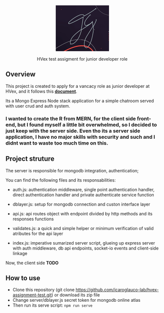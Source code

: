 <p align="center" style="border-radius: 50%">
    <img src="https://raw.githubusercontent.com/icaroglauco-lab/IGBranch/0c976e232eeddc8dce33016480641f53094b29dc/logo.png" height="150" width="175" alt="Unform" />
</p>

<p align="center">HVex test assigment for junior developer role</p>

## Overview

This project is created to apply for a vancacy role as junior developer at HVex, and it follows this **[document](https://drive.google.com/drive/folders/197H-LjU6mNSoflwLIm2UzwcqTpZ9YAxS)**.

Its a Mongo Express Node stack application for a simple chatroom served with user crud and auth system.

### I wanted to create the R from MERN, for the client side front-end, but I found myself a little bit overwhelmed, so I decided to just keep with the server side. Even tho its a server side application, I have no major skills with security and such and I didnt want to waste too much time on this.

## Project struture

The server is responsible for mongodb integration, authentication;

You can find the following files and its responsabilities:

- auth.js: authentication middleware, single point authentication handler, direct authentication handler and private authenticate service function

- dblayer.js: setup for mongodb connection and custon interface layer

- api.js: api routes object with endpoint divided by http methods and its responses functions

- validates.js: a quick and simple helper or minimum verification of valid atributes for the api layer

- index.js: imperative sumarized server script, glueing up express server with auth middleware, db api endpoints, socket-io events and client-side linkage

Now, the client side
**TODO**

## How to use

- Clone this repository (git clone https://github.com/icaroglauco-lab/hvex-assignment-test.git) or download its zip file
- Change server/dblayer.js secret token for mongodb online atlas
- Then run its serve script: ```npm run serve``` 
